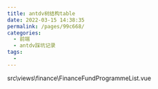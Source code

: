 ```yaml
---
title: antdv树结构table
date: 2022-03-15 14:38:35
permalink: /pages/99c668/
categories:
  - 前端
  - antdv踩坑记录
tags:
  - 
---
```

src\views\finance\FinanceFundProgrammeList.vue